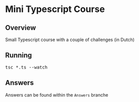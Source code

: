<h1>Mini Typescript Course</h1>
<h2>Overview</h2>
Small Typescript course with a couple of challenges (in Dutch)

<h2>Running</h2>
<pre>
tsc *.ts --watch
</pre>

<h2>Answers</h2>
Answers can be found within the <code>Answers</code> branche

